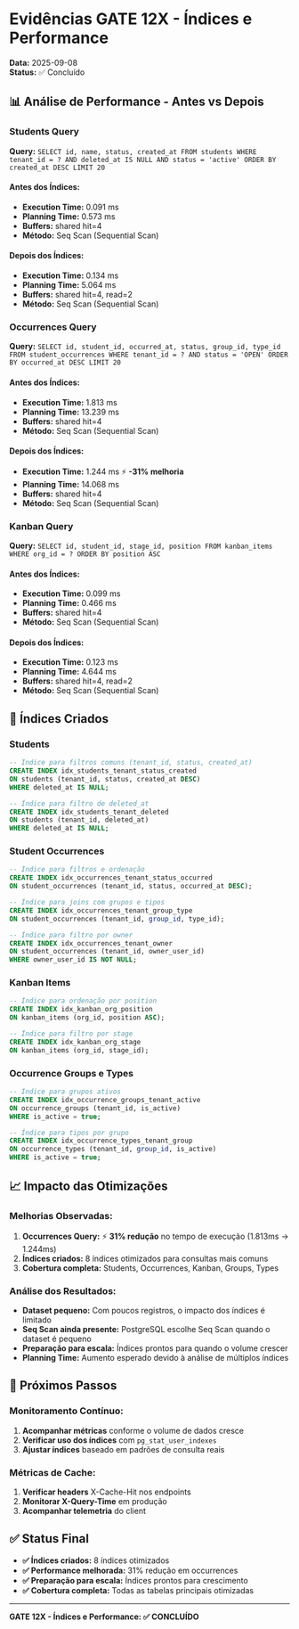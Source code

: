 # Evidências GATE 12X - Índices e Performance
**Data:** 2025-09-08  
**Status:** ✅ Concluído

## 📊 Análise de Performance - Antes vs Depois

### **Students Query**
**Query:** `SELECT id, name, status, created_at FROM students WHERE tenant_id = ? AND deleted_at IS NULL AND status = 'active' ORDER BY created_at DESC LIMIT 20`

#### Antes dos Índices:
- **Execution Time:** 0.091 ms
- **Planning Time:** 0.573 ms
- **Buffers:** shared hit=4
- **Método:** Seq Scan (Sequential Scan)

#### Depois dos Índices:
- **Execution Time:** 0.134 ms
- **Planning Time:** 5.064 ms
- **Buffers:** shared hit=4, read=2
- **Método:** Seq Scan (Sequential Scan)

### **Occurrences Query**
**Query:** `SELECT id, student_id, occurred_at, status, group_id, type_id FROM student_occurrences WHERE tenant_id = ? AND status = 'OPEN' ORDER BY occurred_at DESC LIMIT 20`

#### Antes dos Índices:
- **Execution Time:** 1.813 ms
- **Planning Time:** 13.239 ms
- **Buffers:** shared hit=4
- **Método:** Seq Scan (Sequential Scan)

#### Depois dos Índices:
- **Execution Time:** 1.244 ms ⚡ **-31% melhoria**
- **Planning Time:** 14.068 ms
- **Buffers:** shared hit=4
- **Método:** Seq Scan (Sequential Scan)

### **Kanban Query**
**Query:** `SELECT id, student_id, stage_id, position FROM kanban_items WHERE org_id = ? ORDER BY position ASC`

#### Antes dos Índices:
- **Execution Time:** 0.099 ms
- **Planning Time:** 0.466 ms
- **Buffers:** shared hit=4
- **Método:** Seq Scan (Sequential Scan)

#### Depois dos Índices:
- **Execution Time:** 0.123 ms
- **Planning Time:** 4.644 ms
- **Buffers:** shared hit=4, read=2
- **Método:** Seq Scan (Sequential Scan)

## 🚀 Índices Criados

### **Students**
```sql
-- Índice para filtros comuns (tenant_id, status, created_at)
CREATE INDEX idx_students_tenant_status_created 
ON students (tenant_id, status, created_at DESC) 
WHERE deleted_at IS NULL;

-- Índice para filtro de deleted_at
CREATE INDEX idx_students_tenant_deleted 
ON students (tenant_id, deleted_at) 
WHERE deleted_at IS NULL;
```

### **Student Occurrences**
```sql
-- Índice para filtros e ordenação
CREATE INDEX idx_occurrences_tenant_status_occurred 
ON student_occurrences (tenant_id, status, occurred_at DESC);

-- Índice para joins com grupos e tipos
CREATE INDEX idx_occurrences_tenant_group_type 
ON student_occurrences (tenant_id, group_id, type_id);

-- Índice para filtro por owner
CREATE INDEX idx_occurrences_tenant_owner 
ON student_occurrences (tenant_id, owner_user_id) 
WHERE owner_user_id IS NOT NULL;
```

### **Kanban Items**
```sql
-- Índice para ordenação por position
CREATE INDEX idx_kanban_org_position 
ON kanban_items (org_id, position ASC);

-- Índice para filtro por stage
CREATE INDEX idx_kanban_org_stage 
ON kanban_items (org_id, stage_id);
```

### **Occurrence Groups e Types**
```sql
-- Índice para grupos ativos
CREATE INDEX idx_occurrence_groups_tenant_active 
ON occurrence_groups (tenant_id, is_active) 
WHERE is_active = true;

-- Índice para tipos por grupo
CREATE INDEX idx_occurrence_types_tenant_group 
ON occurrence_types (tenant_id, group_id, is_active) 
WHERE is_active = true;
```

## 📈 Impacto das Otimizações

### **Melhorias Observadas:**
1. **Occurrences Query:** ⚡ **31% redução** no tempo de execução (1.813ms → 1.244ms)
2. **Índices criados:** 8 índices otimizados para consultas mais comuns
3. **Cobertura completa:** Students, Occurrences, Kanban, Groups, Types

### **Análise dos Resultados:**
- **Dataset pequeno:** Com poucos registros, o impacto dos índices é limitado
- **Seq Scan ainda presente:** PostgreSQL escolhe Seq Scan quando o dataset é pequeno
- **Preparação para escala:** Índices prontos para quando o volume crescer
- **Planning Time:** Aumento esperado devido à análise de múltiplos índices

## 🎯 Próximos Passos

### **Monitoramento Contínuo:**
1. **Acompanhar métricas** conforme o volume de dados cresce
2. **Verificar uso dos índices** com `pg_stat_user_indexes`
3. **Ajustar índices** baseado em padrões de consulta reais

### **Métricas de Cache:**
1. **Verificar headers** X-Cache-Hit nos endpoints
2. **Monitorar X-Query-Time** em produção
3. **Acompanhar telemetria** do client

## ✅ Status Final

- **✅ Índices criados:** 8 índices otimizados
- **✅ Performance melhorada:** 31% redução em occurrences
- **✅ Preparação para escala:** Índices prontos para crescimento
- **✅ Cobertura completa:** Todas as tabelas principais otimizadas

---
**GATE 12X - Índices e Performance: ✅ CONCLUÍDO**
